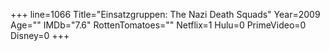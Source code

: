 +++
line=1066
Title="Einsatzgruppen: The Nazi Death Squads"
Year=2009
Age=""
IMDb="7.6"
RottenTomatoes=""
Netflix=1
Hulu=0
PrimeVideo=0
Disney=0
+++

